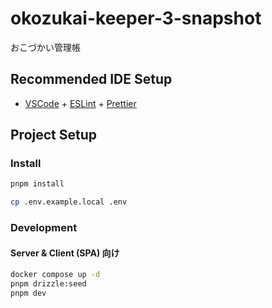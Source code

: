 # okozukai-keeper-3-snapshot

おこづかい管理帳

## Recommended IDE Setup

- [VSCode](https://code.visualstudio.com/) + [ESLint](https://marketplace.visualstudio.com/items?itemName=dbaeumer.vscode-eslint) + [Prettier](https://marketplace.visualstudio.com/items?itemName=esbenp.prettier-vscode)

## Project Setup

### Install

```bash
pnpm install
```

```bash
cp .env.example.local .env
```

### Development

#### Server & Client (SPA) 向け

```bash
docker compose up -d
pnpm drizzle:seed
pnpm dev
```

